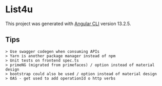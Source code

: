 # List4u

This project was generated with [Angular CLI](https://github.com/angular/angular-cli) version 13.2.5.

## Tips

    > Use swagger codegen when consuming APIs
    > Yarn is another package manager instead of npm
    > Unit tests on frontend spec.ts
    > primeNG (migrated from primefaces) / option instead of material design
    > bootstrap could also be used / option instead of material design
    > OAS - get used to add operationId o http verbs